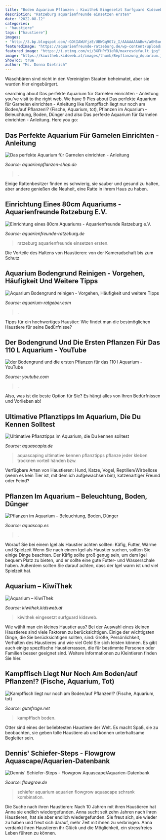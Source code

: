 ```yaml
---
title: "Boden Aquarium Pflanzen : Kiwithek Eingesetzt Surfguard Kidsweb"
description: "Ratzeburg aquarienfreunde einsetzen ersten"
date: "2022-08-12"
categories:
- "haustiere"
tags: ["haustiere"]
images:
- "http://3.bp.blogspot.com/-GOtIAWUYjzE/UBWGq9G7z_I/AAAAAAAABwk/a0H5ueOyIKk/s1600/L_aquarium7.jpg"
featuredImage: "https://aquarienfreunde-ratzeburg.de/wp-content/uploads/2018/05/P1010016.jpg"
featured_image: "https://i.ytimg.com/vi/3XFHPY31eR8/maxresdefault.jpg"
image: "https://kiwithek.kidsweb.at/images/thumb/Bepflanzung_Aquarium.jpg/600px-Bepflanzung_Aquarium.jpg"
ShowToc: true
author: "Ms. Donna Dietrich"
---
```



Waschbären sind nicht in den Vereinigten Staaten beheimatet, aber sie wurden hier eingebürgert.

	

		
searching about Das perfekte Aquarium für Garnelen einrichten - Anleitung you've visit to the right web. We have 9 Pics about Das perfekte Aquarium für Garnelen einrichten - Anleitung like Kampffisch liegt nur noch am Boden/auf Pflanzen!? (Fische, Aquarium, tot), Pflanzen im Aquarium – Beleuchtung, Boden, Dünger and also Das perfekte Aquarium für Garnelen einrichten - Anleitung. Here you go:
		
    
## Das Perfekte Aquarium Für Garnelen Einrichten - Anleitung

<img loading=lazy src="https://www.aquarienpflanzen-shop.de/blog/wp-content/uploads/2018/01/Garnelenbecken-pflanzen-850x550.jpg" onerror="this.onerror=null;this.src='https://tse1.mm.bing.net/th?id=OIP.Km-7krpuk89MFcLJBcDTowHaEy&amp;pid=15.1';" alt="Das perfekte Aquarium für Garnelen einrichten - Anleitung">

_Source: aquarienpflanzen-shop.de_

>. 

	

Einige Rattenbesitzer finden es schwierig, sie sauber und gesund zu halten, aber andere genießen die Neuheit, eine Ratte in ihrem Haus zu haben.

    
## Einrichtung Eines 80cm Aquariums - Aquarienfreunde Ratzeburg E.V.

<img loading=lazy src="https://aquarienfreunde-ratzeburg.de/wp-content/uploads/2018/05/P1010016.jpg" onerror="this.onerror=null;this.src='https://tse2.mm.bing.net/th?id=OIP.z81p3CWsMX9OpscqzCTOCAEsDh&amp;pid=15.1';" alt="Einrichtung eines 80cm Aquariums - Aquarienfreunde Ratzeburg e.V.">

_Source: aquarienfreunde-ratzeburg.de_

>ratzeburg aquarienfreunde einsetzen ersten. 

	

Die Vorteile des Haltens von Haustieren: von der Kameradschaft bis zum Schutz

    
## Aquarium Bodengrund Reinigen - Vorgehen, Häufigkeit Und Weitere Tipps

<img loading=lazy src="https://www.aquarium-ratgeber.com/wp-content/uploads/2021/04/abgestorbene-pflanzenteile-1200x730.jpg" onerror="this.onerror=null;this.src='https://tse3.mm.bing.net/th?id=OIP.z-QiJuIuD2iegN5qtj8SbwHaEg&amp;pid=15.1';" alt="Aquarium Bodengrund reinigen - Vorgehen, Häufigkeit und weitere Tipps">

_Source: aquarium-ratgeber.com_

>. 

	

Tipps für ein hochwertiges Haustier: Wie findet man die bestmöglichen Haustiere für seine Bedürfnisse?

    
## Der Bodengrund Und Die Ersten Pflanzen Für Das 110 L Aquarium - YouTube

<img loading=lazy src="https://i.ytimg.com/vi/3XFHPY31eR8/maxresdefault.jpg" onerror="this.onerror=null;this.src='https://tse3.mm.bing.net/th?id=OIP.lyPBVpmUypAVPivdVA_QzgHaEK&amp;pid=15.1';" alt="der Bodengrund und die ersten Pflanzen für das 110 l Aquarium - YouTube">

_Source: youtube.com_

>. 

	

Also, was ist die beste Option für Sie? Es hängt alles von Ihren Bedürfnissen und Vorlieben ab!

    
## Ultimative Pflanztipps Im Aquarium, Die Du Kennen Solltest

<img loading=lazy src="http://3.bp.blogspot.com/-GOtIAWUYjzE/UBWGq9G7z_I/AAAAAAAABwk/a0H5ueOyIKk/s1600/L_aquarium7.jpg" onerror="this.onerror=null;this.src='https://tse4.mm.bing.net/th?id=OIP.EHqzTBISrfg9030pI7UElgHaFj&amp;pid=15.1';" alt="Ultimative Pflanztipps im Aquarium, die Du kennen solltest">

_Source: aquascapia.de_

>aquascaping ultimative kennen pflanztipps pflanze jeder kleben trocknen vorteil händen bzw. 

	

Verfügbare Arten von Haustieren: Hund, Katze, Vogel, Reptilien/Wirbellose (wenn es kein Tier ist, mit dem ich aufgewachsen bin), katzenartiger Freund oder Feind?

    
## Pflanzen Im Aquarium – Beleuchtung, Boden, Dünger

<img loading=lazy src="https://aquascap.es/wp-content/uploads/2020/01/aquarium-pflanze-klein-e1579984552249.jpg" onerror="this.onerror=null;this.src='https://tse4.mm.bing.net/th?id=OIP.PSq1xaafjcS3QtE1pCgflwHaD7&amp;pid=15.1';" alt="Pflanzen im Aquarium – Beleuchtung, Boden, Dünger">

_Source: aquascap.es_

>. 

	

Worauf Sie bei einem Igel als Haustier achten sollten: Käfig, Futter, Wärme und Spielzeit
Wenn Sie nach einem Igel als Haustier suchen, sollten Sie einige Dinge beachten. Der Käfig sollte groß genug sein, um dem Igel bequem Platz zu bieten, und er sollte eine gute Futter- und Wasserschale haben. Außerdem sollten Sie darauf achten, dass der Igel warm ist und viel Spielzeit hat.

    
## Aquarium – KiwiThek

<img loading=lazy src="https://kiwithek.kidsweb.at/images/thumb/Bepflanzung_Aquarium.jpg/600px-Bepflanzung_Aquarium.jpg" onerror="this.onerror=null;this.src='https://tse4.mm.bing.net/th?id=OIP.vXQxvd0PIm_pE9ho21NHRQHaFj&amp;pid=15.1';" alt="Aquarium – KiwiThek">

_Source: kiwithek.kidsweb.at_

>kiwithek eingesetzt surfguard kidsweb. 

	

Wie wählt man ein kleines Haustier aus?
Bei der Auswahl eines kleinen Haustieres sind viele Faktoren zu berücksichtigen. Einige der wichtigsten Dinge, die Sie berücksichtigen sollten, sind: Größe, Persönlichkeit, Verhalten des Haustieres und wie viel Geld Sie sich leisten können. Es gibt auch einige spezifische Haustierrassen, die für bestimmte Personen oder Familien besser geeignet sind. Weitere Informationen zu Kleintieren finden Sie hier.

    
## Kampffisch Liegt Nur Noch Am Boden/auf Pflanzen!? (Fische, Aquarium, Tot)

<img loading=lazy src="https://images.gutefrage.net/media/fragen/bilder/kampffisch-liegt-nur-noch-am-bodenauf-pflanzen/0_original.jpg?v=1492277968000" onerror="this.onerror=null;this.src='https://tse1.mm.bing.net/th?id=OIP.d9PbNg2FlUKSkxR9VFEeKgHaHa&amp;pid=15.1';" alt="Kampffisch liegt nur noch am Boden/auf Pflanzen!? (Fische, Aquarium, tot)">

_Source: gutefrage.net_

>kampffisch boden. 

	

Otter sind eines der beliebtesten Haustiere der Welt. Es macht Spaß, sie zu beobachten, sie geben tolle Haustiere ab und können unterhaltsame Begleiter sein.

    
## Dennis&#039; Schiefer-Steps - Flowgrow Aquascape/Aquarien-Datenbank

<img loading=lazy src="https://www.flowgrow.de/db/images/aquarien/detail/dennis-schiefer-steps-568df74b45c27.jpg" onerror="this.onerror=null;this.src='https://tse1.mm.bing.net/th?id=OIP.SwrEKPUmB_Jr3w5_oTy40QHaEK&amp;pid=15.1';" alt="Dennis&#039; Schiefer-Steps - Flowgrow Aquascape/Aquarien-Datenbank">

_Source: flowgrow.de_

>schiefer aquarium aquarien flowgrow aquascape schrank kombination. 

	

Die Suche nach ihren Haustieren: Nach 10 Jahren mit ihren Haustieren hat Anna sie endlich wiedergefunden.
Anna sucht seit zehn Jahren nach ihren Haustieren, hat sie aber endlich wiedergefunden. Sie freut sich, sie wieder zu haben und freut sich darauf, mehr Zeit mit ihnen zu verbringen. Anna verdankt ihren Haustieren ihr Glück und die Möglichkeit, ein stressfreies Leben führen zu können.

